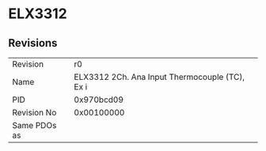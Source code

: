 # ELX3312

## Revisions
<table>
<tr>
<td>Revision</td>
<td>r0</td>
</tr>
<tr>
<td>Name</td>
<td>ELX3312 2Ch. Ana Input Thermocouple (TC), Ex i</td>
</tr>
<tr>
<td>PID</td>
<td>0x970bcd09</td>
</tr>
<tr>
<td>Revision No</td>
<td>0x00100000</td>
</tr>
<tr>
<td>Same PDOs as</td>
<td></td>
</tr>
</table>
